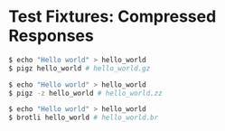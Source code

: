 # Test Fixtures: Compressed Responses

```sh
$ echo "Hello world" > hello_world
$ pigz hello_world # hello_world.gz

$ echo "Hello world" > hello_world
$ pigz -z hello_world # hello_world.zz

$ echo "Hello world" > hello_world
$ brotli hello_world # hello_world.br
```
